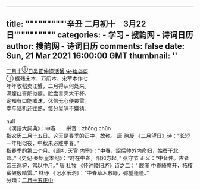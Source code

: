 
---
title: """""""""'辛丑 二月初十　3月22日'"""""""""
categories: 
    - 学习
    - 搜韵网 - 诗词日历
author: 搜韵网 - 诗词日历
comments: false
date: Sun, 21 Mar 2021 16:00:00 GMT
thumbnail: ''
---

<div>   
<div id="poem_207863" class="_poem"><div id="poem_title_207863" class="poemTitle showDetail"><a href="https://sou-yun.cn/Query.aspx?type=poem1&id=207863" class="poemCommentLink" target="_blank">二月十<sup class="reference inlineComment2">①</sup>日吴正仲遗活蟹</a><a href="javascript: ShowPoemAuthorProfile(28460, "%E5%AE%8B", "%E6%A2%85%E5%B0%A7%E8%87%A3", "poem_title_207863")"><span class="poemAuthor"><span class="inlineComment1"> 宋·</span>梅尧臣</span></a><br><div class="titleIndent"></div></div><div id="poem_title_207863_comment"></div><div class="titleComment"><div class="inline1"><div id="poem_title_207863_0">① 据残宋本，万历本、宋荦本作七</div></div></div><div class="poemContent" id="poem_content_207863"><div class="poemSentence" id="poem_sentence_0_207863">年年收稻卖江蟹，二月得从何处来。</div><div id="poem_sentence_0_207863_comment"></div><div class="poemSentence" id="poem_sentence_1_207863">满腹<span class="link" onclick="ShowWordComment("poem_sentence_1_207863", 207863, "Clauses/2/Comments/0")">红膏</span>肥似髓，贮盘青壳大于杯。</div><div id="poem_sentence_1_207863_comment"></div><div class="poemSentence" id="poem_sentence_2_207863">定知有口能嘘沫，休信无心便畏雷。</div><div id="poem_sentence_2_207863_comment"></div><div class="poemSentence" id="poem_sentence_3_207863">幸与陆机还往熟，每分吴味不嫌猜。</div><div id="poem_sentence_3_207863_comment"></div><div class="poemSentence" id="poem_sentence_4_207863"></div><div id="poem_sentence_4_207863_comment"></div></div></div><br>null<br><div class="poemTitle"><span class="label">《漢語大詞典》：</span>中春　　<span class="label">拼音：</span>zhōng chūn</div>指农历二月十五日。这天是春季的正中，故称。 唐 <a href="https://sou-yun.cn/PoemIndex.aspx?dynasty=Tang&author=%e5%be%90%e5%87%9d" target="_blank">徐凝</a> <a href="https://sou-yun.cn/Query.aspx?type=poem&id=43292" target="_blank">《二月望日》</a>诗：“长短一年相似夜，中秋未必胜中春。”<br>指春季的第二个月。<span class="book">《周礼·天官·内宰》</span>：“中春，詔后帅外内命妇，始蚕于北郊。”<span class="book">《史记·秦始皇本纪》</span>：“时在中春，阳和方起。” 张守节 正义：“中音仲。古者帝王巡狩，常以中月。” 唐 <a href="https://sou-yun.cn/PoemIndex.aspx?dynasty=Tang&author=%e6%9d%9c%e7%89%a7" target="_blank">杜牧</a> <a href="https://sou-yun.cn/Query.aspx?type=poem&id=32180" target="_blank">《怀钟陵旧游》</a>诗之二：“ 滕阁 中春綺席开，柘枝蛮鼓殷晴雷。” 林纾 <span class="book">《记水乐洞》</span>：“中春草木敷緑，弥望蓬蓬。”<div class="category"><span class="category">分類：</span><a href="https://sou-yun.cn/QueryAllusion.aspx?type=CategorizedWord&key=%e4%ba%8c%e6%9c%88" class="expand">二月</a><a href="https://sou-yun.cn/QueryAllusion.aspx?type=CategorizedWord&key=%e5%8d%81%e4%ba%94" class="expand">十五</a><a href="https://sou-yun.cn/QueryAllusion.aspx?type=CategorizedWord&key=%e6%ad%a3%e4%b8%ad" class="expand">正中</a></div>  
</div>
            